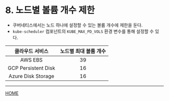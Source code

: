 # 8. 노드별 볼륨 개수 제한

- 쿠버네티스에서는 노드 하나에 설정할 수 있는 볼륨 개수에 제한을 둔다.
- `kube-scheduler` 컴포넌트의 `KUBE_MAX_PD_VOLS` 환경 변수를 통해 설정할 수 있다.

| 클라우드 서비스         | 노드별 최대 볼륨 개수 |
|:-------------------:|:----------------:|
| AWS EBS             | 39               |
| GCP Persistent Disk | 16               |
| Azure Disk Storage  | 16               |

-----
[HOME](./index.md)

